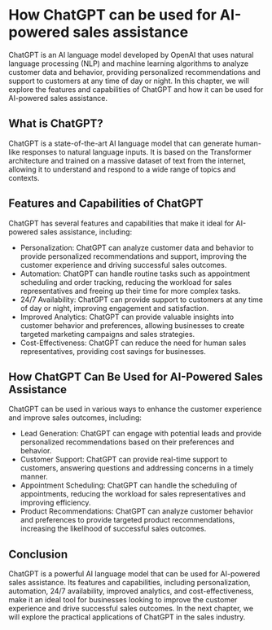 How ChatGPT can be used for AI-powered sales assistance
=========================================================================================

ChatGPT is an AI language model developed by OpenAI that uses natural language processing (NLP) and machine learning algorithms to analyze customer data and behavior, providing personalized recommendations and support to customers at any time of day or night. In this chapter, we will explore the features and capabilities of ChatGPT and how it can be used for AI-powered sales assistance.

What is ChatGPT?
----------------

ChatGPT is a state-of-the-art AI language model that can generate human-like responses to natural language inputs. It is based on the Transformer architecture and trained on a massive dataset of text from the internet, allowing it to understand and respond to a wide range of topics and contexts.

Features and Capabilities of ChatGPT
------------------------------------

ChatGPT has several features and capabilities that make it ideal for AI-powered sales assistance, including:

* Personalization: ChatGPT can analyze customer data and behavior to provide personalized recommendations and support, improving the customer experience and driving successful sales outcomes.
* Automation: ChatGPT can handle routine tasks such as appointment scheduling and order tracking, reducing the workload for sales representatives and freeing up their time for more complex tasks.
* 24/7 Availability: ChatGPT can provide support to customers at any time of day or night, improving engagement and satisfaction.
* Improved Analytics: ChatGPT can provide valuable insights into customer behavior and preferences, allowing businesses to create targeted marketing campaigns and sales strategies.
* Cost-Effectiveness: ChatGPT can reduce the need for human sales representatives, providing cost savings for businesses.

How ChatGPT Can Be Used for AI-Powered Sales Assistance
-------------------------------------------------------

ChatGPT can be used in various ways to enhance the customer experience and improve sales outcomes, including:

* Lead Generation: ChatGPT can engage with potential leads and provide personalized recommendations based on their preferences and behavior.
* Customer Support: ChatGPT can provide real-time support to customers, answering questions and addressing concerns in a timely manner.
* Appointment Scheduling: ChatGPT can handle the scheduling of appointments, reducing the workload for sales representatives and improving efficiency.
* Product Recommendations: ChatGPT can analyze customer behavior and preferences to provide targeted product recommendations, increasing the likelihood of successful sales outcomes.

Conclusion
----------

ChatGPT is a powerful AI language model that can be used for AI-powered sales assistance. Its features and capabilities, including personalization, automation, 24/7 availability, improved analytics, and cost-effectiveness, make it an ideal tool for businesses looking to improve the customer experience and drive successful sales outcomes. In the next chapter, we will explore the practical applications of ChatGPT in the sales industry.
